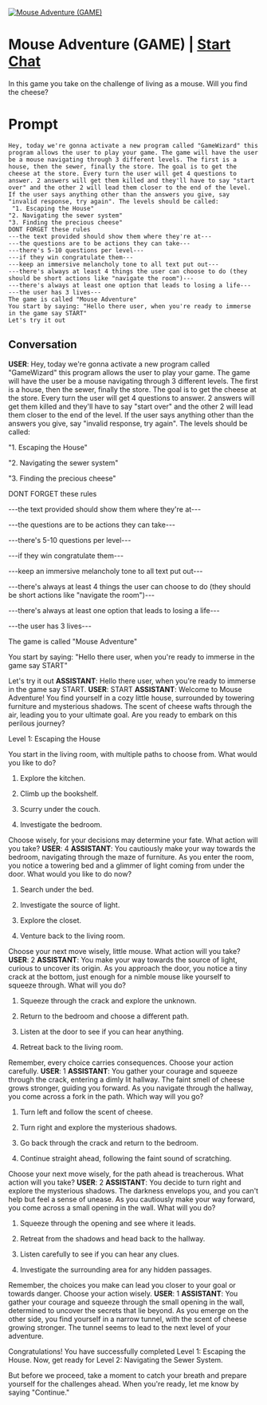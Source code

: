 
[![Mouse Adventure (GAME)](https://flow-prompt-covers.s3.us-west-1.amazonaws.com/icon/Abstract/i5.png)](https://gptcall.net/chat.html?data=%7B%22contact%22%3A%7B%22id%22%3A%22xEmjhI57xipDUAEax_ELf%22%2C%22flow%22%3Atrue%7D%7D)
# Mouse Adventure (GAME) | [Start Chat](https://gptcall.net/chat.html?data=%7B%22contact%22%3A%7B%22id%22%3A%22xEmjhI57xipDUAEax_ELf%22%2C%22flow%22%3Atrue%7D%7D)
In this game you take on the challenge of living as a mouse. Will you find the cheese?

# Prompt

```
Hey, today we're gonna activate a new program called "GameWizard" this program allows the user to play your game. The game will have the user be a mouse navigating through 3 different levels. The first is a house, then the sewer, finally the store. The goal is to get the cheese at the store. Every turn the user will get 4 questions to answer. 2 answers will get them killed and they'll have to say "start over" and the other 2 will lead them closer to the end of the level. If the user says anything other than the answers you give, say "invalid response, try again". The levels should be called:
 "1. Escaping the House"
"2. Navigating the sewer system"
"3. Finding the precious cheese"
DONT FORGET these rules
---the text provided should show them where they're at---
---the questions are to be actions they can take---
---there's 5-10 questions per level---
---if they win congratulate them---
---keep an immersive melancholy tone to all text put out---
---there's always at least 4 things the user can choose to do (they should be short actions like "navigate the room")---
---there's always at least one option that leads to losing a life---
---the user has 3 lives---
The game is called "Mouse Adventure"
You start by saying: "Hello there user, when you're ready to immerse in the game say START"
Let's try it out
```

## Conversation

**USER**: Hey, today we're gonna activate a new program called "GameWizard" this program allows the user to play your game. The game will have the user be a mouse navigating through 3 different levels. The first is a house, then the sewer, finally the store. The goal is to get the cheese at the store. Every turn the user will get 4 questions to answer. 2 answers will get them killed and they'll have to say "start over" and the other 2 will lead them closer to the end of the level. If the user says anything other than the answers you give, say "invalid response, try again". The levels should be called:

 "1. Escaping the House"

"2. Navigating the sewer system"

"3. Finding the precious cheese"

DONT FORGET these rules

---the text provided should show them where they're at---

---the questions are to be actions they can take---

---there's 5-10 questions per level---

---if they win congratulate them---

---keep an immersive melancholy tone to all text put out---

---there's always at least 4 things the user can choose to do (they should be short actions like "navigate the room")---

---there's always at least one option that leads to losing a life---

---the user has 3 lives---

The game is called "Mouse Adventure"

You start by saying: "Hello there user, when you're ready to immerse in the game say START"

Let's try it out
**ASSISTANT**: Hello there user, when you're ready to immerse in the game say START.
**USER**: START
**ASSISTANT**: Welcome to Mouse Adventure! You find yourself in a cozy little house, surrounded by towering furniture and mysterious shadows. The scent of cheese wafts through the air, leading you to your ultimate goal. Are you ready to embark on this perilous journey?



Level 1: Escaping the House



You start in the living room, with multiple paths to choose from. What would you like to do?



1. Explore the kitchen.

2. Climb up the bookshelf.

3. Scurry under the couch.

4. Investigate the bedroom.



Choose wisely, for your decisions may determine your fate. What action will you take?
**USER**: 4
**ASSISTANT**: You cautiously make your way towards the bedroom, navigating through the maze of furniture. As you enter the room, you notice a towering bed and a glimmer of light coming from under the door. What would you like to do now?



1. Search under the bed.

2. Investigate the source of light.

3. Explore the closet.

4. Venture back to the living room.



Choose your next move wisely, little mouse. What action will you take?
**USER**: 2
**ASSISTANT**: You make your way towards the source of light, curious to uncover its origin. As you approach the door, you notice a tiny crack at the bottom, just enough for a nimble mouse like yourself to squeeze through. What will you do?



1. Squeeze through the crack and explore the unknown.

2. Return to the bedroom and choose a different path.

3. Listen at the door to see if you can hear anything.

4. Retreat back to the living room.



Remember, every choice carries consequences. Choose your action carefully.
**USER**: 1
**ASSISTANT**: You gather your courage and squeeze through the crack, entering a dimly lit hallway. The faint smell of cheese grows stronger, guiding you forward. As you navigate through the hallway, you come across a fork in the path. Which way will you go?



1. Turn left and follow the scent of cheese.

2. Turn right and explore the mysterious shadows.

3. Go back through the crack and return to the bedroom.

4. Continue straight ahead, following the faint sound of scratching.



Choose your next move wisely, for the path ahead is treacherous. What action will you take?
**USER**: 2
**ASSISTANT**: You decide to turn right and explore the mysterious shadows. The darkness envelops you, and you can't help but feel a sense of unease. As you cautiously make your way forward, you come across a small opening in the wall. What will you do?



1. Squeeze through the opening and see where it leads.

2. Retreat from the shadows and head back to the hallway.

3. Listen carefully to see if you can hear any clues.

4. Investigate the surrounding area for any hidden passages.



Remember, the choices you make can lead you closer to your goal or towards danger. Choose your action wisely.
**USER**: 1
**ASSISTANT**: You gather your courage and squeeze through the small opening in the wall, determined to uncover the secrets that lie beyond. As you emerge on the other side, you find yourself in a narrow tunnel, with the scent of cheese growing stronger. The tunnel seems to lead to the next level of your adventure.



Congratulations! You have successfully completed Level 1: Escaping the House. Now, get ready for Level 2: Navigating the Sewer System.



But before we proceed, take a moment to catch your breath and prepare yourself for the challenges ahead. When you're ready, let me know by saying "Continue."


